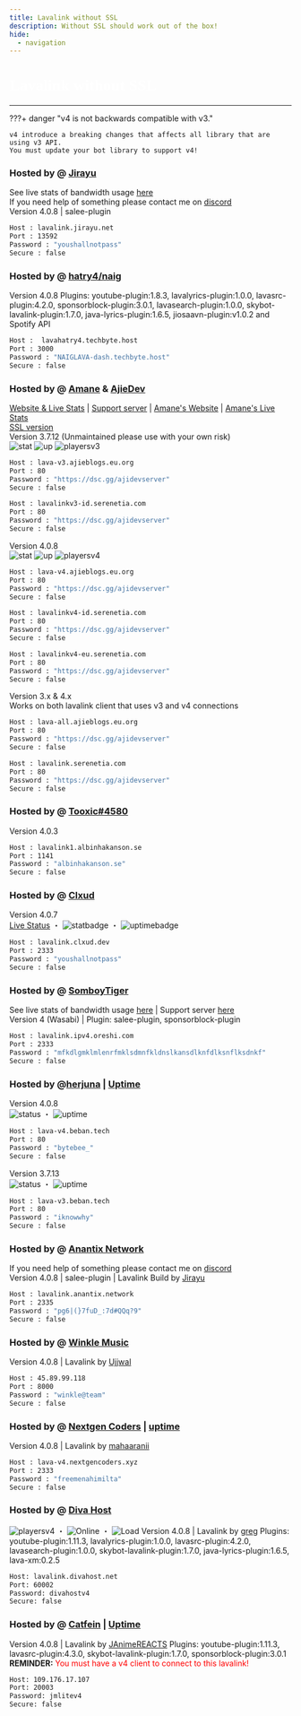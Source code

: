 ```yaml
---
title: Lavalink without SSL
description: Without SSL should work out of the box!
hide:
  - navigation
---
```


<h1 style="font-family:Gotham SSm A;font-size: 2.0em;font-weight: 800;line-height:1.1;color: white;">Lavalink without SSL</h1>


<!-- inject image ad -->
<div data-ea-style="stickybox" class="dark horizontal" data-ea-publisher="darrennathanaelcom" data-ea-type="image"></div>

---


???+ danger "v4 is not backwards compatible with v3."

    v4 introduce a breaking changes that affects all library that are using v3 API.
    You must update your bot library to support v4!

<!-- PLEASE READ -->
<!-- PLEASE READ --> <!-- SUPPORT OTHER CONTRIBUTORS BY PLACING THE NEW LAVALINK AT THE VERY BOTTOM OF THE OTHERS! --> <!-- PLEASE READ -->
<!-- FOR ADVERTISING CONTACT ads@darrennathanael.com , PLEASE READ FAQS FOR MORE INFO! -->
<!-- PLEASE READ -->

### Hosted by @ [Jirayu](https://jirayu.net)
See live stats of bandwidth usage [here](https://status.jirayu.net/report/uptime/a5b140d89f605d476a19732f80a70ff6/) <br />
If you need help of something please contact me on [discord](https://discord.gg/RPCfvBSUuM) <br />
Version 4.0.8 | salee-plugin
```bash
Host : lavalink.jirayu.net
Port : 13592
Password : "youshallnotpass"
Secure : false    
```

### Hosted by @ [hatry4/naig](https://charlesnaig.github.io/)
Version 4.0.8 Plugins: youtube-plugin:1.8.3, lavalyrics-plugin:1.0.0, lavasrc-plugin:4.2.0, sponsorblock-plugin:3.0.1, lavasearch-plugin:1.0.0, skybot-lavalink-plugin:1.7.0, java-lyrics-plugin:1.6.5, jiosaavn-plugin:v1.0.2 and Spotify API
```bash
Host :  lavahatry4.techbyte.host
Port : 3000
Password : "NAIGLAVA-dash.techbyte.host"
Secure : false
```

### Hosted by @ [Amane](https://amane.my.id) & [AjieDev](https://github.com/AjieDev)
[Website & Live Stats](https://free.lavalink.rf.gd/) | [Support server](https://dsc.gg/ajidevserver) | [Amane's Website](https://lavalink-info.serenetia.com/) | [Amane's Live Stats](https://lavalink-stats.serenetia.com/)<br />
[SSL version](https://lavalink.darrennathanael.com/SSL/lavalink-with-ssl/#hosted-by-amane-ajiedev) <br />
Version 3.7.12 (Unmaintained please use with your own risk) <br />
![stat](https://ajieblogs.eu.org/lavalink/v3/badge/Status) ![up](https://ajieblogs.eu.org/lavalink/v3/badge/Uptime) ![playersv3](https://ajieblogs.eu.org/lavalink/v3/badge/Players)
```bash
Host : lava-v3.ajieblogs.eu.org
Port : 80
Password : "https://dsc.gg/ajidevserver"
Secure : false
```
```bash
Host : lavalinkv3-id.serenetia.com
Port : 80
Password : "https://dsc.gg/ajidevserver"
Secure : false
```
Version 4.0.8 <br />
![stat](https://ajieblogs.eu.org/lavalink/v4/badge/Status) ![up](https://ajieblogs.eu.org/lavalink/v4/badge/Uptime) ![playersv4](https://ajieblogs.eu.org/lavalink/v4/badge/Players)
```bash
Host : lava-v4.ajieblogs.eu.org
Port : 80
Password : "https://dsc.gg/ajidevserver"
Secure : false
```
```bash
Host : lavalinkv4-id.serenetia.com
Port : 80
Password : "https://dsc.gg/ajidevserver"
Secure : false
```
```bash
Host : lavalinkv4-eu.serenetia.com
Port : 80
Password : "https://dsc.gg/ajidevserver"
Secure : false
```
Version 3.x & 4.x <br />
Works on both lavalink client that uses v3 and v4 connections
```bash
Host : lava-all.ajieblogs.eu.org
Port : 80
Password : "https://dsc.gg/ajidevserver"
Secure : false 
```
```bash
Host : lavalink.serenetia.com
Port : 80
Password : "https://dsc.gg/ajidevserver"
Secure : false
```

### Hosted by @ [Tooxic#4580](https://albinhakanson.se)
Version 4.0.3
```bash
Host : lavalink1.albinhakanson.se
Port : 1141
Password : "albinhakanson.se"
Secure : false
```

### Hosted by @ [Clxud](https://clxud.dev/)

Version 4.0.7 <br />
[Live Status](https://status.clxud.dev/status/lavalink) ・ ![statbadge](https://status.clxud.dev/api/badge/1/status) ・ ![uptimebadge](https://status.clxud.dev/api/badge/1/uptime)<br />
```bash
Host : lavalink.clxud.dev
Port : 2333
Password : "youshallnotpass"
Secure : false
```

### Hosted by @ [SomboyTiger](https://chompubot.work)
See live stats of bandwidth usage [here](https://status.oreshi.com/report/uptime/87063efef7cb4252c86331f882451919/) | Support server [here](https://discord.gg/RPCfvBSUuM) <br />
Version 4 (Wasabi) | Plugin: salee-plugin, sponsorblock-plugin
```bash
Host : lavalink.ipv4.oreshi.com
Port : 2333
Password : "mfkdlgmklmlenrfmklsdmnfkldnslkansdlknfdlksnflksdnkf"
Secure : false    
```

### Hosted by @[herjuna](https://discord.gg/9eCgpGuZAa) | [Uptime](deployments.beban.tech)
Version 4.0.8 <br />
![status](https://uptime.beban.tech/api/badge/2/status) ・ ![uptime](https://uptime.beban.tech/api/badge/2/uptime)
```bash
Host : lava-v4.beban.tech
Port : 80
Password : "bytebee_"
Secure : false
```

Version 3.7.13 <br />
![status](https://uptime.beban.tech/api/badge/7/status) ・ ![uptime](https://uptime.beban.tech/api/badge/7/uptime)
```bash
Host : lava-v3.beban.tech
Port : 80
Password : "iknowwhy"
Secure : false
```

### Hosted by @ [Anantix Network](https://www.anantix.network/en)
If you need help of something please contact me on [discord](https://discord.gg/anantix) <br />
Version 4.0.8 | salee-plugin | Lavalink Build by [Jirayu](https://jirayu.net)
```bash
Host : lavalink.anantix.network 
Port : 2335
Password : "pg6|(}7fuD_:7d#QQq?9"
Secure : false    
```

### Hosted by @ [Winkle Music](https://discord.gg/winklemusic)
Version 4.0.8  | Lavalink by [Ujjwal](https://github.com/UjjwalxD)
```bash
Host : 45.89.99.118 
Port : 8000
Password : "winkle@team"
Secure : false    
```
### Hosted by @ [Nextgen Coders](https://discord.gg/9J9X4fzhSt) | [uptime](https://node.nextgencoders.xyz)
Version 4.0.8 | Lavalink by [mahaaranii](https://discord.gg/9J9X4fzhSt)
```bash
Host : lava-v4.nextgencoders.xyz 
Port : 2333
Password : "freemenahimilta"
Secure : false
```

### Hosted by @ [Diva Host](https://discord.gg/divahost)
![playersv4](https://lavalink-list-api.ajieblogs.eu.org/diva-hosting-free/badge/Players) ・ ![Online](https://lavalink-list-api.ajieblogs.eu.org/diva-hosting-free/badge/Status) ・ ![Load](https://lavalink-list-api.ajieblogs.eu.org/diva-hosting-free/badge/Load)
Version 4.0.8 | Lavalink by [greg](https://discord.gg/pMJCfv3VXB) Plugins: youtube-plugin:1.11.3, lavalyrics-plugin:1.0.0, lavasrc-plugin:4.2.0, lavasearch-plugin:1.0.0, skybot-lavalink-plugin:1.7.0, java-lyrics-plugin:1.6.5, lava-xm:0.2.5
```bash
Host: lavalink.divahost.net
Port: 60002
Password: divahostv4
Secure: false
```


### Hosted by @ [Catfein](https://discord.gg/5DQ7XWK5Hy) | [Uptime](https://hetrixtools.com/report/uptime/0da291f13750558ad637bf795974619b/)
Version 4.0.8 | Lavalink by [JAnimeREACTS](https://discord.gg/Kzc7yCy9uY) Plugins: youtube-plugin:1.11.3, lavasrc-plugin:4.3.0, skybot-lavalink-plugin:1.7.0, sponsorblock-plugin:3.0.1
**REMINDER:** <span style="color:red;">You must have a v4 client to connect to this lavalink!</span>
```bash
Host: 109.176.17.107
Port: 20003
Password: jmlitev4
Secure: false
```

